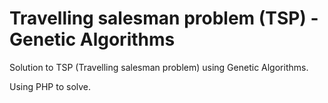 # Travelling salesman problem (TSP) - Genetic Algorithms

Solution to TSP (Travelling salesman problem) using Genetic Algorithms.

Using PHP to solve.
